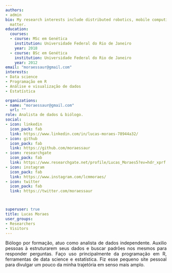 ```yaml
---
authors:
- admin
bio: My research interests include distributed robotics, mobile computing and programmable
  matter.
education:
  courses:
  - course: MSc em Genética
    institution: Universidade Federal do Rio de Janeiro
    year: 2018
  - course: BSc em Genética
    institution: Universidade Federal do Rio de Janeiro
    year: 2012
email: "moraessaur@gmail.com"
interests:
- Data science
- Programação em R
- Análise e visualização de dados
- Estatística

organizations:
- name: "moraessaur@gmail.com"
  url: ""
role: Analista de dados & biólogo.
social:
- icon: linkedin
  icon_pack: fab
  link: https://www.linkedin.com/in/lucas-moraes-78944a32/
- icon: github
  icon_pack: fab
  link: https://github.com/moraessaur
- icon: researchgate
  icon_pack: fab
  link: https://www.researchgate.net/profile/Lucas_Moraes5?ev=hdr_xprf
- icon: instagram
  icon_pack: fab
  link: https://www.instagram.com/lcmmoraes/
- icon: twitter
  icon_pack: fab
  link: https://twitter.com/moraessaur



superuser: true
title: Lucas Moraes
user_groups:
- Researchers
- Visitors
---
```


<DIV align="justify">Biólogo por formação, atuo como analista de dados independente. Auxilio pessoas à estruturarem seus dados e buscar padrões nos mesmos para responder perguntas. Faço uso principalmente da programação em R, ferramentas de data science e estatística. Fiz esse pequeno site pessoal para divulgar um pouco da minha trajetória em senso mais amplo.  </b>
